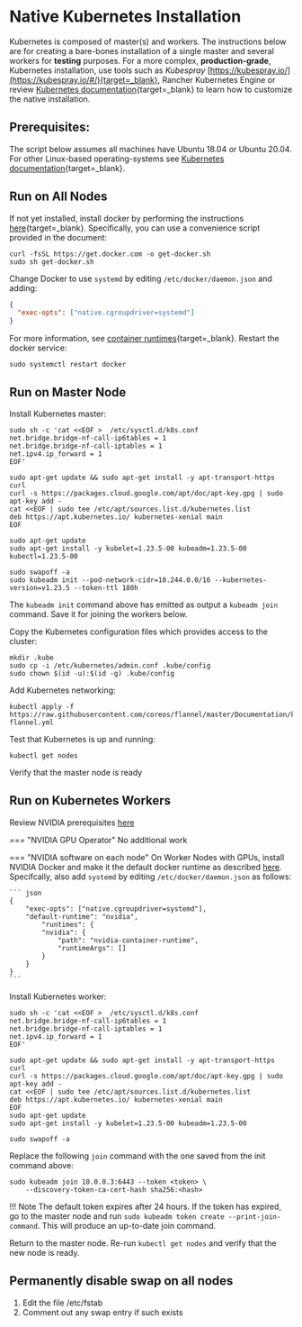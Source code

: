 # Native Kubernetes Installation

Kubernetes is composed of master(s) and workers. The instructions below are for creating a bare-bones installation of a single master and several workers for __testing__ purposes. For a more complex, __production-grade__, Kubernetes installation, use tools such as _Kubespray_ [https://kubespray.io/](https://kubespray.io/#/){target=_blank}, Rancher Kubernetes Engine or review [Kubernetes documentation](https://kubernetes.io/docs/setup/production-environment/tools/kubeadm/create-cluster-kubeadm/){target=_blank} to learn how to customize the native installation.

## Prerequisites:

The script below assumes all machines have Ubuntu 18.04 or Ubuntu 20.04. For other Linux-based operating-systems see [Kubernetes documentation](https://kubernetes.io/docs/setup/production-environment/tools/kubeadm/install-kubeadm/){target=_blank}. 


## Run on All Nodes

If not yet installed, install docker by performing the instructions [here](https://docs.docker.com/engine/install/ubuntu/){target=_blank}. Specifically, you can use a convenience script provided in the document:
``` shell
curl -fsSL https://get.docker.com -o get-docker.sh
sudo sh get-docker.sh
```

Change Docker to use `systemd` by editing `/etc/docker/daemon.json` and adding:

``` json
{
  "exec-opts": ["native.cgroupdriver=systemd"]
}
```
For more information, see [container runtimes](https://kubernetes.io/docs/setup/production-environment/container-runtimes/#docker){target=_blank}. Restart the docker service:

``` 
sudo systemctl restart docker
```
## Run on Master Node

Install Kubernetes master:
``` shell
sudo sh -c 'cat <<EOF >  /etc/sysctl.d/k8s.conf
net.bridge.bridge-nf-call-ip6tables = 1
net.bridge.bridge-nf-call-iptables = 1
net.ipv4.ip_forward = 1
EOF'

sudo apt-get update && sudo apt-get install -y apt-transport-https curl
curl -s https://packages.cloud.google.com/apt/doc/apt-key.gpg | sudo apt-key add -
cat <<EOF | sudo tee /etc/apt/sources.list.d/kubernetes.list
deb https://apt.kubernetes.io/ kubernetes-xenial main
EOF

sudo apt-get update
sudo apt-get install -y kubelet=1.23.5-00 kubeadm=1.23.5-00 kubectl=1.23.5-00

sudo swapoff -a
sudo kubeadm init --pod-network-cidr=10.244.0.0/16 --kubernetes-version=v1.23.5 --token-ttl 180h
```


The `kubeadm init` command above has emitted as output a `kubeadm join` command. Save it for joining the workers below. 

Copy the Kubernetes configuration files which provides access to the cluster: 
``` shell
mkdir .kube
sudo cp -i /etc/kubernetes/admin.conf .kube/config
sudo chown $(id -u):$(id -g) .kube/config
```

Add Kubernetes networking:
``` 
kubectl apply -f https://raw.githubusercontent.com/coreos/flannel/master/Documentation/kube-flannel.yml
```

Test that Kubernetes is up and running:
```
kubectl get nodes
```
Verify that the master node is ready



## Run on Kubernetes Workers

Review NVIDIA prerequisites [here](cluster-install.md#step-2-nvidia)

=== "NVIDIA GPU Operator"
    No additional work

=== "NVIDIA software on each node"
    On Worker Nodes with GPUs, install NVIDIA Docker and make it the default docker runtime as described [here](../cluster-prerequisites/#nvidia). Specifcally, also add `systemd` by editing `/etc/docker/daemon.json` as follows:

    ``` json
    {
        "exec-opts": ["native.cgroupdriver=systemd"],
        "default-runtime": "nvidia",
            "runtimes": {
            "nvidia": {
                "path": "nvidia-container-runtime",
                "runtimeArgs": []
            }
        }
    }
    ```

Install Kubernetes worker:
``` shell
sudo sh -c 'cat <<EOF >  /etc/sysctl.d/k8s.conf
net.bridge.bridge-nf-call-ip6tables = 1
net.bridge.bridge-nf-call-iptables = 1
net.ipv4.ip_forward = 1
EOF'

sudo apt-get update && sudo apt-get install -y apt-transport-https curl
curl -s https://packages.cloud.google.com/apt/doc/apt-key.gpg | sudo apt-key add -
cat <<EOF | sudo tee /etc/apt/sources.list.d/kubernetes.list
deb https://apt.kubernetes.io/ kubernetes-xenial main
EOF
sudo apt-get update
sudo apt-get install -y kubelet=1.23.5-00 kubeadm=1.23.5-00

sudo swapoff -a
```

Replace the following `join` command with the one saved from the init command above:

``` shell
sudo kubeadm join 10.0.0.3:6443 --token <token> \
    --discovery-token-ca-cert-hash sha256:<hash>
```

!!! Note
    The default token expires after 24 hours. If the token has expired, go to the master node and run `sudo kubeadm token create --print-join-command`. This will produce an up-to-date join command.


Return to the master node. Re-run `kubectl get nodes` and verify that the new node is ready.


## Permanently disable swap on all nodes

1. Edit the file /etc/fstab
2. Comment out any swap entry if such exists



